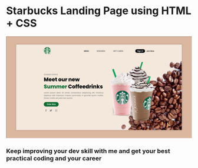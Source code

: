# Starbucks Landing Page using HTML + CSS

![Starbucks](https://github.com/jadibikin/starbucks-lp-html-css/blob/master/assets/thumbnails.png)

### Keep improving your dev skill with me and get your best practical coding and your career
